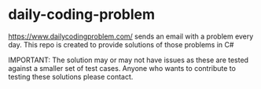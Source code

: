 # daily-coding-problem

https://www.dailycodingproblem.com/  sends an email with a problem every day.
This repo is created to provide solutions of those problems in C#

IMPORTANT: The solution may or may not have issues as these are tested against a smaller set of test cases. Anyone who wants to contribute to testing these solutions please contact.
